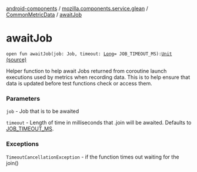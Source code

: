 [android-components](../../index.md) / [mozilla.components.service.glean](../index.md) / [CommonMetricData](index.md) / [awaitJob](./await-job.md)

# awaitJob

`open fun awaitJob(job: Job, timeout: `[`Long`](https://kotlinlang.org/api/latest/jvm/stdlib/kotlin/-long/index.html)` = JOB_TIMEOUT_MS): `[`Unit`](https://kotlinlang.org/api/latest/jvm/stdlib/kotlin/-unit/index.html) [(source)](https://github.com/mozilla-mobile/android-components/blob/master/components/service/glean/src/main/java/mozilla/components/service/glean/CommonMetricData.kt#L97)

Helper function to help await Jobs returned from coroutine launch executions used by metrics
when recording data.  This is to help ensure that data is updated before test functions
check or access them.

### Parameters

`job` - Job that is to be awaited

`timeout` - Length of time in milliseconds that .join will be awaited. Defaults to
    [JOB_TIMEOUT_MS](#).

### Exceptions

`TimeoutCancellationException` - if the function times out waiting for the join()